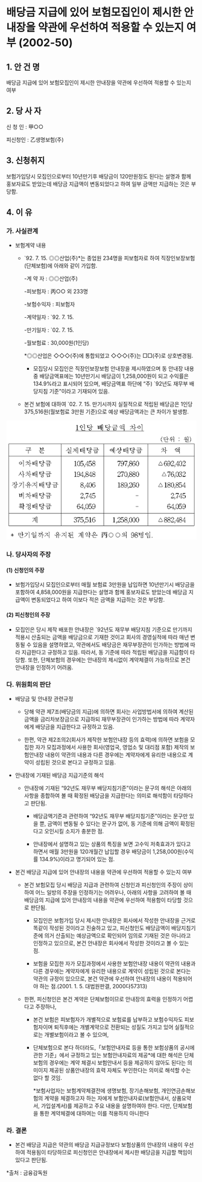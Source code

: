 # 배당금 지급에 있어 보험모집인이 제시한 안내장을 약관에 우선하여 적용할 수 있는지 여부 (2002-50)

## 1. 안 건 명
배당금 지급에 있어 보험모집인이 제시한 안내장을 약관에 우선하여 적용할 수 있는지 여부

## 2. 당 사 자

신 청 인 : 甲○○

피신청인 : 乙생명보험(주) 

## 3. 신청취지

보험가입당시 모집인으로부터 10년만기후 배당금이 120만원정도 된다는 설명과 함께 홍보자료도 받았는데 배당금 지급액이 변동되었다고 하여 일부 금액만 지급하는 것은 부당함.

## 4. 이   유

### 가. 사실관계

* 보험계약 내용

  * `92. 7. 15. ◎◎산업(주)*는 종업원 234명을 피보험자로 하여 직장인보장보험(단체보험)에 아래와 같이 가입함.
                 
      -계 약 자     : ◎◎산업(주)
      
      -피보험자     : 丙○○ 외 233명
      
      -보험수익자   : 피보험자
      
      -계약일자     : `92. 7. 15.
      
      -만기일자     : `02. 7. 15.
      
      -월보험료     : 30,000원(1인당)

    *◎◎산업은 ◇◇◇(주)에 통합되었고 ◇◇◇(주)는 □□(주)로 상호변경됨.

    * 모집당시 모집인은 직장인보장보험 안내장을 제시하였으며 동 안내장 내용중 배당금액표에는 10년만기시 배당금이 1,258,000원이 되고 수익률은 134.9%라고 표시되어 있으며, 배당금액표 하단에 “주) `92년도 재무부 배당지침 기준”이라고 기재되어 있음. 

  * 본건 보험에 대하여 `02. 7. 15. 만기시까지 실질적으로 적립된 배당금은 1인당 375,516원(월보험료 3만원 기준)으로 예상 배당금액과는 큰 차이가 발생함.

![alt image](https://raw.githubusercontent.com/aijinet/bodoc-claim-contents/master/contents/images/87_1.PNG)


<!--                         1인당 배당금액 차이
                                                 (단위 : 원)

구  분 
실제배당금
예상배당금
차  액
이차배당금
사차배당금
장기유지배당금
비차배당금
확정배당금
105,458
194,848
8,406
2,745
64,059
797,860
270,880
189,260
-
-
△692,402
△76,032
△180,854
2,745
64,059
계
375,516
1,258,000
△882,484

       * 만기일까지 유지된 계약은 丙○○외 98명임.
-->

### 나. 당사자의 주장

####   (1) 신청인의 주장

* 보험가입당시 모집인으로부터 매월 보험료 3만원을 납입하면 10년만기시 배당금을 포함하여 4,858,000원을 지급한다는 설명과 함께 홍보자료도 받았는데 배당금 지급액이 변동되었다고 하여 이보다 적은 금액을 지급하는 것은 부당함.

####  (2) 피신청인의 주장

* 모집인은 당시 제작 배포한 안내장은 `92년도 재무부 배당지침 기준으로 만기까지 적용시 산출되는 금액을 배당금으로 기재한 것이고 회사의 경영실적에 따라 매년 변동될 수 있음을 설명하였고, 약관에서도 배당금은 재무부장관이 인가하는 방법에 따라 지급한다고 규정하고 있음. 따라서, 동 기준에 따라 적립된 배당금을 지급함이 타당함. 또한, 단체보험의 경우에는 안내장의 제시없이 계약체결이 가능하므로 본건 안내장을 인정하기 어려움.


### 다. 위원회의 판단

* 배당금 및 안내장 관련규정

   * 당해 약관 제7조(배당금의 지급)에 의하면 회사는 사업방법서에 의하여 계산된 금액을 금리차보장금으로 지급하되 재무부장관이 인가하는 방법에 따라 계약자에게 배당금을 지급한다고 규정하고 있음.

   * 한편, 약관 제2조의2(회사가 제작한 보험안내장 등의 효력)에 의하면 보험을 모집한 자가 모집과정에서 사용한 회사(영업국, 영업소 및 대리점 포함) 제작의 보험안내장 내용이 약관의 내용과 다른 경우에는 계약자에게 유리한 내용으로 계약이 성립된 것으로 본다고 규정하고 있음.
         
* 안내장에 기재된 배당금 지급기준의 해석

  * 안내장에 기재된 “92년도 재무부 배당지침기준”이라는 문구의 해석은 아래의 사항을 종합하여 볼 때 확정된 배당금을 지급한다는 의미로 해석함이 타당하다고 판단됨.

    - 배당금액기준과 관련하여 “92년도 재무부 배당지침기준”이라는 문구만 있을 뿐, 금액이 변동될 수 있다는 문구가 없어, 동 기준에 의해 금액이 확정된다고 오인시킬 소지가 충분한 점.

   
     - 안내장에서 설명하고 있는 상품의 특징을 보면 고수익 저축효과가 있다고 하면서 매월 3만원을 120개월간 납입할 경우 배당금이 1,258,000원(수익률 134.9%)이라고 명기되어 있는 점.


 * 본건 배당금 지급에 있어 안내장의 내용을 약관에 우선하여 적용할 수 있는지 여부

   * 본건 보험모집 당시 배당금 지급과 관련하여 신청인과 피신청인의 주장이 상이하여 어느 일방의 주장을 인정하기는 어려우나, 아래의 사항을 고려하여 볼 때 배당금의 지급에 있어 안내장의 내용을 약관에 우선하여 적용함이 타당할 것으로 판단됨.

      - 모집인은 보험가입 당시 제시한 안내장은 회사에서 작성한 안내장을 근거로 똑같이 작성된 것이라고 진술하고 있고, 피신청인도 배당금액이 배당지침기준에 의거 산출되는 예상금액으로 확인되어 임의로 기재된 것은 아니라고 인정하고 있으므로, 본건 안내장은 회사에서 작성한 것이라고 볼 수 있는 점.

      - 보험을 모집한 자가 모집과정에서 사용한 보험안내장 내용이 약관의 내용과 다른 경우에는 계약자에게 유리한 내용으로 계약이 성립된 것으로 본다는 약관의 규정이 있으므로, 본건 약관에 우선하여 안내장의 내용이 적용되어야 하는 점.(2001. 1. 5. 대법원판결, 2000다57313)

    * 한편, 피신청인은 본건 계약은 단체보험이므로 안내장의 효력을 인정하기 어렵다고 주장하나, 

         - 본건 보험은 피보험자가 개별적으로 보험료를 납부하고 보험수익자도 피보험자이며 퇴직후에는 개별계약으로 전환되는 성질도 가지고 있어 실질적으로는 개별보험이라고 볼 수 있으며,

         - 단체보험으로 본다 하더라도,「보험안내자료 등을 통한 보험상품의 공시에 관한 기준」에서 규정하고 있는 보험안내자료의 제공*에 대한 해석은 단체보험의 경우에는 계약 체결시 보험안내서 등을 제공하지 않아도 된다는 의미이지 제공된 상품안내장의 효력 자체도 부인한다는 의미로 해석할 수는 없다 할 것임.

            *보험사업자는 보험계약체결전에 생명보험, 장기손해보험, 개인연금손해보험의 계약을 체결하고자 하는 자에게 보험안내자료(보험안내서, 상품요약서, 가입설계서)를 제공하고 주요 내용을 설명하여야 한다. 다만, 단체보험을 통한 계약체결에 대하여는 이를 적용하지 아니한다

### 라. 결론 

* 본건 배당금 지급은 약관의 배당금 지급규정보다 보험상품의 안내장의 내용이 우선하여 적용됨이 타당하므로 피신청인은 안내장에서 제시한 배당금을 지급할 책임이 있다고 판단됨.

*출처 : 금융감독원